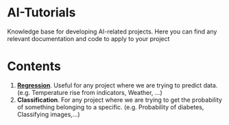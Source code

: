 # AI-Tutorials
Knowledge base for developing AI-related projects. Here you can find any relevant documentation and code to apply to your project

# Contents
1. **[Regression](https://github.com/TechProjects-BCN/AI-Tutorials/blob/main/1.Regression.ipynb)**. Useful for any project where we are trying to predict data. (e.g. Temperature rise from indicators, Weather, ...)
2. **Classification**. For any project where we are trying to get the probability of something belonging to a specific. (e.g. Probability of diabetes, Classifying images,...)
